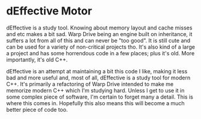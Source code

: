 dEffective Motor
=========


dEffective is a study tool. Knowing about memory layout and cache misses and etc makes a bit sad.
Warp Drive being an engine built on inheritance, it suffers a lot from all of this and can never be "too good".
It is still cute and can be used for a variety of non-critical projects tho. It's also kind of a large a project
and has some horrendous code in a few places; plus it's old. More importantly, it's old C++.

dEffective is an attempt at maintaining a bit this code I like, making it less bad and more useful and,
most of all, dEffective is a study tool for modern C++. It's primarily a refactoring of Warp Drive intended to
make me memorize modern C++ which I'm studying hard. Unless I get to use it in some complex piece of software, I'm
certain to forget many a detail. This is where this comes in. Hopefully this also means this will become a much better piece of code too.
